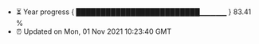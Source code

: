 - ⏳ Year progress { █████████████████████████▁▁▁▁▁ } 83.41 %
- ⏰ Updated on Mon, 01 Nov 2021 10:23:40 GMT

